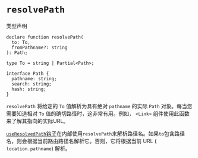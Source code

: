 # `resolvePath`

类型声明

```tsx
declare function resolvePath(
  to: To,
  fromPathname?: string
): Path;

type To = string | Partial<Path>;

interface Path {
  pathname: string;
  search: string;
  hash: string;
}
```

`resolvePath` 将给定的 `To` 值解析为具有绝对 `pathname` 的实际 `Path` 对象。每当您需要知道相对 `To` 值的确切路径时，这非常有用。例如， `<Link>` 组件使用此函数来了解其指向的实际URL。

[`useResolvedPath`钩子](https://reactrouter.com/en/main/hooks/use-resolved-path)在内部使用`resolvePath`来解析路径名。如果`to`包含路径名，则会根据当前路由路径名解析它。否则，它将根据当前 URL  ( `location.pathname`) 解析。

